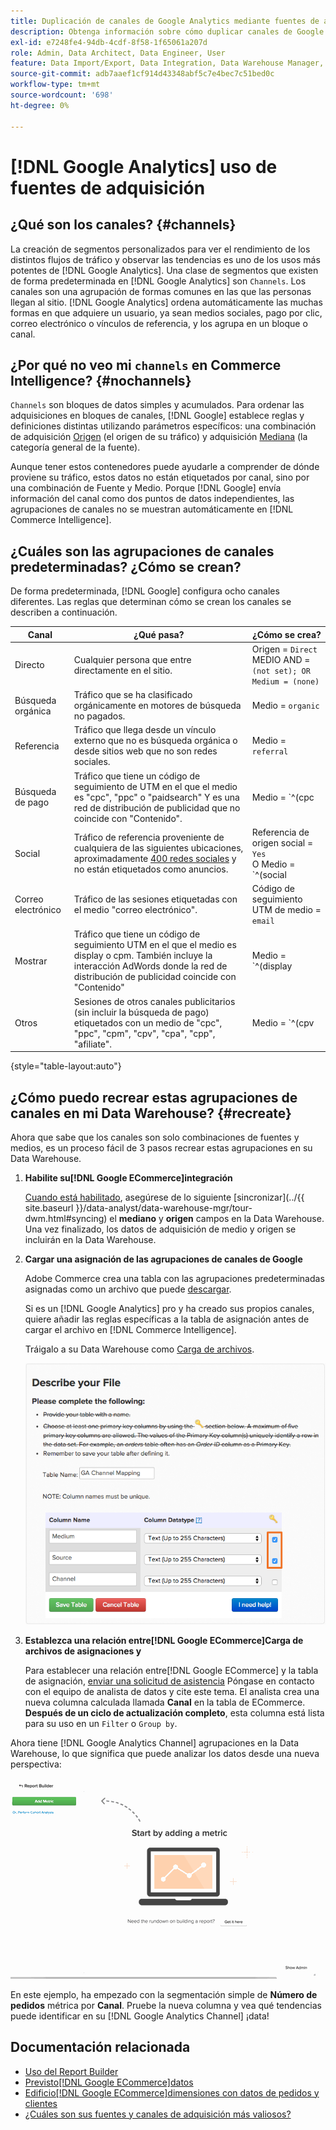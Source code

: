 ```yaml
---
title: Duplicación de canales de Google Analytics mediante fuentes de adquisición
description: Obtenga información sobre cómo duplicar canales de Google Analytics mediante fuentes de adquisición.
exl-id: e7248fe4-94db-4cdf-8f58-1f65061a207d
role: Admin, Data Architect, Data Engineer, User
feature: Data Import/Export, Data Integration, Data Warehouse Manager, Commerce Tables
source-git-commit: adb7aaef1cf914d43348abf5c7e4bec7c51bed0c
workflow-type: tm+mt
source-wordcount: '698'
ht-degree: 0%

---
```


# [!DNL Google Analytics] uso de fuentes de adquisición

## ¿Qué son los canales? {#channels}

La creación de segmentos personalizados para ver el rendimiento de los distintos flujos de tráfico y observar las tendencias es uno de los usos más potentes de [!DNL Google Analytics]. Una clase de segmentos que existen de forma predeterminada en [!DNL Google Analytics] son `Channels`. Los canales son una agrupación de formas comunes en las que las personas llegan al sitio.  [!DNL Google Analytics] ordena automáticamente las muchas formas en que adquiere un usuario, ya sean medios sociales, pago por clic, correo electrónico o vínculos de referencia, y los agrupa en un bloque o canal.

## ¿Por qué no veo mi `channels` en Commerce Intelligence? {#nochannels}

`Channels` son bloques de datos simples y acumulados. Para ordenar las adquisiciones en bloques de canales, [!DNL Google] establece reglas y definiciones distintas utilizando parámetros específicos: una combinación de adquisición [Origen](https://support.google.com/analytics/answer/1033173?hl=en) (el origen de su tráfico) y adquisición [Mediana](https://support.google.com/analytics/answer/6099206?hl=en) (la categoría general de la fuente).

Aunque tener estos contenedores puede ayudarle a comprender de dónde proviene su tráfico, estos datos no están etiquetados por canal, sino por una combinación de Fuente y Medio. Porque [!DNL Google] envía información del canal como dos puntos de datos independientes, las agrupaciones de canales no se muestran automáticamente en [!DNL Commerce Intelligence].

## ¿Cuáles son las agrupaciones de canales predeterminadas? ¿Cómo se crean?

De forma predeterminada, [!DNL Google] configura ocho canales diferentes. Las reglas que determinan cómo se crean los canales se describen a continuación.

| **Canal** | **¿Qué pasa?** | **¿Cómo se crea?** |
|---|---|---|
| Directo | Cualquier persona que entre directamente en el sitio. | Origen = `Direct`<br>MEDIO AND = `(not set); OR Medium = (none)` |
| Búsqueda orgánica | Tráfico que se ha clasificado orgánicamente en motores de búsqueda no pagados. | Medio = `organic` |
| Referencia | Tráfico que llega desde un vínculo externo que no es búsqueda orgánica o desde sitios web que no son redes sociales. | Medio = `referral` |
| Búsqueda de pago | Tráfico que tiene un código de seguimiento de UTM en el que el medio es &quot;cpc&quot;, &quot;ppc&quot; o &quot;paidsearch&quot; Y es una red de distribución de publicidad que no coincide con &quot;Contenido&quot;. | Medio = `^(cpc|ppc|paidsearch)$`<br>≠ de red de distribución de publicidad AND `Content` |
| Social | Tráfico de referencia proveniente de cualquiera de las siguientes ubicaciones, aproximadamente [400 redes sociales](https://www.annielytics.com/blog/analytics/sites-google-analytics-includes-in-social-reports/) y no están etiquetados como anuncios. | Referencia de origen social = `Yes`<br>O Medio = `^(social|social-network|social-media|sm|social network|social media)$` |
| Correo electrónico | Tráfico de las sesiones etiquetadas con el medio &quot;correo electrónico&quot;. | Código de seguimiento UTM de medio = `email` |
| Mostrar | Tráfico que tiene un código de seguimiento UTM en el que el medio es display o cpm. También incluye la interacción AdWords donde la red de distribución de publicidad coincide con &quot;Contenido&quot; | Medio = `^(display|cpm|banner)$`<br>O Red de distribución de publicidad = `Content`<br>≠ de formato de anuncio AND `Text` |
| Otros | Sesiones de otros canales publicitarios (sin incluir la búsqueda de pago) etiquetados con un medio de &quot;cpc&quot;, &quot;ppc&quot;, &quot;cpm&quot;, &quot;cpv&quot;, &quot;cpa&quot;, &quot;cpp&quot;, &quot;afiliate&quot;. | Medio = `^(cpv|cpa|cpp|content-text)$` |

{style="table-layout:auto"}

## ¿Cómo puedo recrear estas agrupaciones de canales en mi Data Warehouse? {#recreate}

Ahora que sabe que los canales son solo combinaciones de fuentes y medios, es un proceso fácil de 3 pasos recrear estas agrupaciones en su Data Warehouse.

1. **Habilite su[!DNL Google ECommerce]integración**

   [Cuando está habilitado](../importing-data/integrations/google-ecommerce.md), asegúrese de lo siguiente [sincronizar](../{{ site.baseurl }}/data-analyst/data-warehouse-mgr/tour-dwm.html#syncing) el **mediano** y **origen** campos en la Data Warehouse. Una vez finalizado, los datos de adquisición de medio y origen se incluirán en la Data Warehouse.

1. **Cargar una asignación de las agrupaciones de canales de Google**

   Adobe Commerce crea una tabla con las agrupaciones predeterminadas asignadas como un archivo que puede [descargar](../../assets/ga-channel-mapping.csv).

   Si es un [!DNL Google Analytics] pro y ha creado sus propios canales, quiere añadir las reglas específicas a la tabla de asignación antes de cargar el archivo en [!DNL Commerce Intelligence].

   Tráigalo a su Data Warehouse como [Carga de archivos](../importing-data/connecting-data/using-file-uploader.md).

   ![](../../assets/Setting_Primary_Keys.png)

1. **Establezca una relación entre[!DNL Google ECommerce]Carga de archivos de asignaciones y**

   Para establecer una relación entre[!DNL Google ECommerce] y la tabla de asignación, [enviar una solicitud de asistencia](../../guide-overview.md#Submitting-a-Support-Ticket) Póngase en contacto con el equipo de analista de datos y cite este tema. El analista crea una nueva columna calculada llamada **Canal** en la tabla de ECommerce. **Después de un ciclo de actualización completo**, esta columna está lista para su uso en un `Filter` o `Group by`.

Ahora tiene [!DNL Google Analytics Channel] agrupaciones en la Data Warehouse, lo que significa que puede analizar los datos desde una nueva perspectiva:

![Segmentación de la métrica Número de pedidos por canal](../../assets/GA_Channel_Gif.gif)

En este ejemplo, ha empezado con la segmentación simple de **Número de pedidos** métrica por **Canal**. Pruebe la nueva columna y vea qué tendencias puede identificar en su [!DNL Google Analytics Channel] ¡data!

## Documentación relacionada

* [Uso del Report Builder](../../tutorials/using-visual-report-builder.md)
* [Previsto[!DNL Google ECommerce]datos](../importing-data/integrations/google-ecommerce-data.md)
* [Edificio[!DNL Google ECommerce]dimensiones con datos de pedidos y clientes](../data-warehouse-mgr/bldg-google-ecomm-dim.md)
* [¿Cuáles son sus fuentes y canales de adquisición más valiosos?](../analysis/most-value-source-channel.md)
